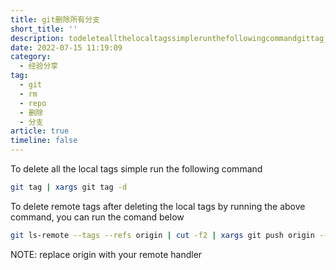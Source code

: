 ```yaml
---
title: git删除所有分支
short_title: ''
description: todeleteallthelocaltagssimplerunthefollowingcommandgittag_xargsgittagdtodeleteremotetagsafterdeletingthelocaltagsbyrunningtheabovecommandyoucanrunthecomandbelowgitlsremotetagsrefsorigin_cutf_xargsgitpushorigindeletenote_replaceoriginwithyourremotehandler
date: 2022-07-15 11:19:09
category:
  - 经验分享
tag:
  - git
  - rm
  - repo
  - 删除
  - 分支
article: true
timeline: false
---
```

To delete all the local tags simple run the following command

```bash
git tag | xargs git tag -d
```

To delete remote tags after deleting the local tags by running the above command, you can run the comand below

```bash
git ls-remote --tags --refs origin | cut -f2 | xargs git push origin --delete
```

NOTE: replace origin with your remote handler